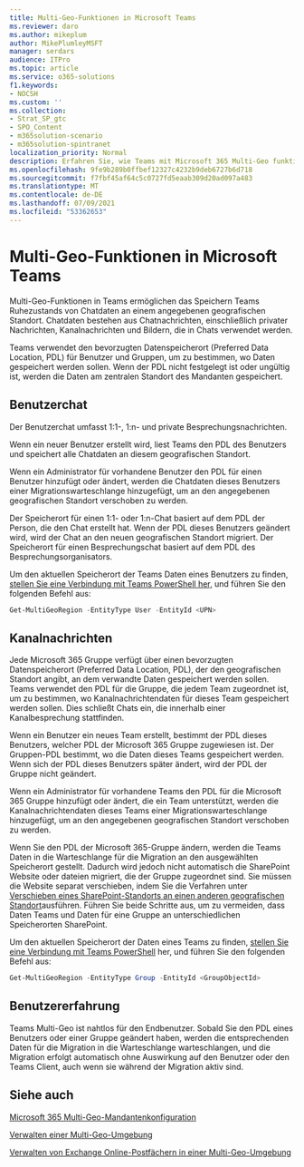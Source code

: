 ```yaml
---
title: Multi-Geo-Funktionen in Microsoft Teams
ms.reviewer: daro
ms.author: mikeplum
author: MikePlumleyMSFT
manager: serdars
audience: ITPro
ms.topic: article
ms.service: o365-solutions
f1.keywords:
- NOCSH
ms.custom: ''
ms.collection:
- Strat_SP_gtc
- SPO_Content
- m365solution-scenario
- m365solution-spintranet
localization_priority: Normal
description: Erfahren Sie, wie Teams mit Microsoft 365 Multi-Geo funktioniert.
ms.openlocfilehash: 9fe9b289b0ffbef12327c4232b9deb6727b6d718
ms.sourcegitcommit: f7fbf45af64c5c0727fd5eaab309d20ad097a483
ms.translationtype: MT
ms.contentlocale: de-DE
ms.lasthandoff: 07/09/2021
ms.locfileid: "53362653"
---
```

# <a name="multi-geo-capabilities-in-microsoft-teams"></a>Multi-Geo-Funktionen in Microsoft Teams

Multi-Geo-Funktionen in Teams ermöglichen das Speichern Teams Ruhezustands von Chatdaten an einem angegebenen geografischen Standort. Chatdaten bestehen aus Chatnachrichten, einschließlich privater Nachrichten, Kanalnachrichten und Bildern, die in Chats verwendet werden.

Teams verwendet den bevorzugten Datenspeicherort (Preferred Data Location, PDL) für Benutzer und Gruppen, um zu bestimmen, wo Daten gespeichert werden sollen. Wenn der PDL nicht festgelegt ist oder ungültig ist, werden die Daten am zentralen Standort des Mandanten gespeichert.

## <a name="user-chat"></a>Benutzerchat

Der Benutzerchat umfasst 1:1-, 1:n- und private Besprechungsnachrichten.

Wenn ein neuer Benutzer erstellt wird, liest Teams den PDL des Benutzers und speichert alle Chatdaten an diesem geografischen Standort.

Wenn ein Administrator für vorhandene Benutzer den PDL für einen Benutzer hinzufügt oder ändert, werden die Chatdaten dieses Benutzers einer Migrationswarteschlange hinzugefügt, um an den angegebenen geografischen Standort verschoben zu werden.

Der Speicherort für einen 1:1- oder 1:n-Chat basiert auf dem PDL der Person, die den Chat erstellt hat. Wenn der PDL dieses Benutzers geändert wird, wird der Chat an den neuen geografischen Standort migriert. Der Speicherort für einen Besprechungschat basiert auf dem PDL des Besprechungsorganisators.

Um den aktuellen Speicherort der Teams Daten eines Benutzers zu finden, [stellen Sie eine Verbindung mit Teams PowerShell her,](/powershell/module/teams/connect-microsoftteams) und führen Sie den folgenden Befehl aus:

```PowerShell
Get-MultiGeoRegion -EntityType User -EntityId <UPN>
```

## <a name="channel-messages"></a>Kanalnachrichten

Jede Microsoft 365 Gruppe verfügt über einen bevorzugten Datenspeicherort (Preferred Data Location, PDL), der den geografischen Standort angibt, an dem verwandte Daten gespeichert werden sollen. Teams verwendet den PDL für die Gruppe, die jedem Team zugeordnet ist, um zu bestimmen, wo Kanalnachrichtendaten für dieses Team gespeichert werden sollen. Dies schließt Chats ein, die innerhalb einer Kanalbesprechung stattfinden.

Wenn ein Benutzer ein neues Team erstellt, bestimmt der PDL dieses Benutzers, welcher PDL der Microsoft 365 Gruppe zugewiesen ist. Der Gruppen-PDL bestimmt, wo die Daten dieses Teams gespeichert werden. Wenn sich der PDL dieses Benutzers später ändert, wird der PDL der Gruppe nicht geändert.

Wenn ein Administrator für vorhandene Teams den PDL für die Microsoft 365 Gruppe hinzufügt oder ändert, die ein Team unterstützt, werden die Kanalnachrichtendaten dieses Teams einer Migrationswarteschlange hinzugefügt, um an den angegebenen geografischen Standort verschoben zu werden.

Wenn Sie den PDL der Microsoft 365-Gruppe ändern, werden die Teams Daten in die Warteschlange für die Migration an den ausgewählten Speicherort gestellt. Dadurch wird jedoch nicht automatisch die SharePoint Website oder dateien migriert, die der Gruppe zugeordnet sind. Sie müssen die Website separat verschieben, indem Sie die Verfahren unter [Verschieben eines SharePoint-Standorts an einen anderen geografischen Standort](/microsoft-365/enterprise/move-sharepoint-between-geo-locations)ausführen. Führen Sie beide Schritte aus, um zu vermeiden, dass Daten Teams und Daten für eine Gruppe an unterschiedlichen Speicherorten SharePoint.

Um den aktuellen Speicherort der Daten eines Teams zu finden, [stellen Sie eine Verbindung mit Teams PowerShell](/powershell/module/teams/connect-microsoftteams) her, und führen Sie den folgenden Befehl aus:

```PowerShell
Get-MultiGeoRegion -EntityType Group -EntityId <GroupObjectId>
```

## <a name="user-experience"></a>Benutzererfahrung

Teams Multi-Geo ist nahtlos für den Endbenutzer. Sobald Sie den PDL eines Benutzers oder einer Gruppe geändert haben, werden die entsprechenden Daten für die Migration in die Warteschlange warteschlangen, und die Migration erfolgt automatisch ohne Auswirkung auf den Benutzer oder den Teams Client, auch wenn sie während der Migration aktiv sind.

## <a name="see-also"></a>Siehe auch

[Microsoft 365 Multi-Geo-Mandantenkonfiguration](/microsoft-365/enterprise/multi-geo-tenant-configuration)

[Verwalten einer Multi-Geo-Umgebung](administering-a-multi-geo-environment.md)

[Verwalten von Exchange Online-Postfächern in einer Multi-Geo-Umgebung](administering-exchange-online-multi-geo.md)
